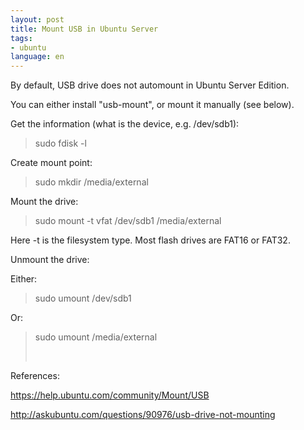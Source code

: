 ```yaml
---
layout: post
title: Mount USB in Ubuntu Server
tags:
- ubuntu
language: en
---
```

By default, USB drive does not automount in Ubuntu Server Edition.

You can either install "usb-mount", or mount it manually (see below).

Get the information (what is the device, e.g. /dev/sdb1):
<blockquote>sudo fdisk -l</blockquote>
Create mount point:
<blockquote>sudo mkdir /media/external</blockquote>
Mount the drive:
<blockquote>sudo mount -t vfat /dev/sdb1 /media/external</blockquote>
Here -t is the filesystem type. Most flash drives are FAT16 or FAT32.

Unmount the drive:

Either:
<blockquote>sudo umount /dev/sdb1</blockquote>
Or:
<blockquote>sudo umount /media/external

 </blockquote>
References:

https://help.ubuntu.com/community/Mount/USB

http://askubuntu.com/questions/90976/usb-drive-not-mounting

 
